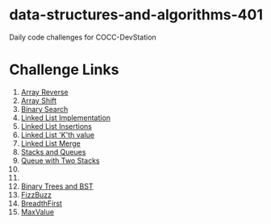 # data-structures-and-algorithms-401

Daily code challenges for COCC-DevStation

# Challenge Links

1. [Array Reverse](./challenges/01-arrayReverse/ArrayReverse.js)
2. [Array Shift](./challenges/02-arrayShift/ArrayShift.js)
3. [Binary Search](./challenges/03-arrayBinarySearch/array-binary-search.js)
5. [Linked List Implementation](./Data-Structures/linkedList/linked-list.js)
6. [Linked List Insertions](./Data-Structures/linkedList/linked-list.js)
7. [Linked List 'K'th value](./Data-Structures/linkedList/linked-list.js)
8. [Linked List Merge](link)
10. [Stacks and Queues](./Data-Structures/stacksAndQueues/stacks-and-queues.js)
11. [Queue with Two Stacks](./Data-Structures/stacksAndQueues/queueWithStacks/queue-with-stacks.js)
12. [](link)
13. [](link)
15. [Binary Trees and BST](./Data-Structures/tree/tree.js)
16. [FizzBuzz](./Data-Structures/tree/fizz-buzz-tree.js)
17. [BreadthFirst](./Data-Structures/tree/breadth-first.js)
18. [MaxValue](./Data-Structures/tree/maxValue.js)


